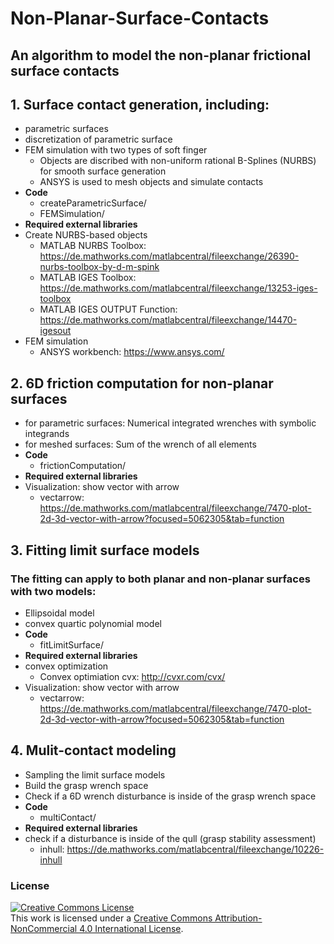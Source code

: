 # Non-Planar-Surface-Contacts
## An algorithm to model the non-planar frictional surface contacts

## 1. Surface contact generation, including:
- parametric surfaces
- discretization of parametric surface
- FEM simulation with two types of soft finger
    - Objects are discribed with non-uniform rational B-Splines (NURBS) for smooth surface generation
    - ANSYS is used to mesh objects and simulate contacts
- **Code**
    - createParametricSurface/
    - FEMSimulation/
- **Required external libraries**
- Create NURBS-based objects
    - MATLAB NURBS Toolbox: https://de.mathworks.com/matlabcentral/fileexchange/26390-nurbs-toolbox-by-d-m-spink
    - MATLAB IGES Toolbox: https://de.mathworks.com/matlabcentral/fileexchange/13253-iges-toolbox
    - MATLAB IGES OUTPUT Function: https://de.mathworks.com/matlabcentral/fileexchange/14470-igesout
- FEM simulation
    - ANSYS workbench: https://www.ansys.com/
    

## 2. 6D friction computation for non-planar surfaces
- for parametric surfaces: Numerical integrated wrenches with symbolic integrands
- for meshed surfaces: Sum of the wrench of all elements
- **Code**
    - frictionComputation/
- **Required external libraries**
-  Visualization: show vector with arrow
    - vectarrow: https://de.mathworks.com/matlabcentral/fileexchange/7470-plot-2d-3d-vector-with-arrow?focused=5062305&tab=function

## 3. Fitting limit surface models
### The fitting can apply to both planar and non-planar surfaces with two models:
- Ellipsoidal model
- convex quartic polynomial model
- **Code**
    - fitLimitSurface/
- **Required external libraries**
- convex optimization
    - Convex optimiation cvx: http://cvxr.com/cvx/
- Visualization: show vector with arrow
    - vectarrow: https://de.mathworks.com/matlabcentral/fileexchange/7470-plot-2d-3d-vector-with-arrow?focused=5062305&tab=function


## 4. Mulit-contact modeling
- Sampling the limit surface models
- Build the grasp wrench space
- Check if a 6D wrench disturbance is inside of the grasp wrench space
- **Code**
    - multiContact/
- **Required external libraries**
- check if a disturbance is inside of the qull (grasp stability assessment)
    - inhull: https://de.mathworks.com/matlabcentral/fileexchange/10226-inhull




### License
<a rel="license" href="http://creativecommons.org/licenses/by-nc/4.0/"><img alt="Creative Commons License" style="border-width:0" src="https://i.creativecommons.org/l/by-nc/4.0/88x31.png" /></a><br />This work is licensed under a <a rel="license" href="http://creativecommons.org/licenses/by-nc/4.0/">Creative Commons Attribution-NonCommercial 4.0 International License</a>.

